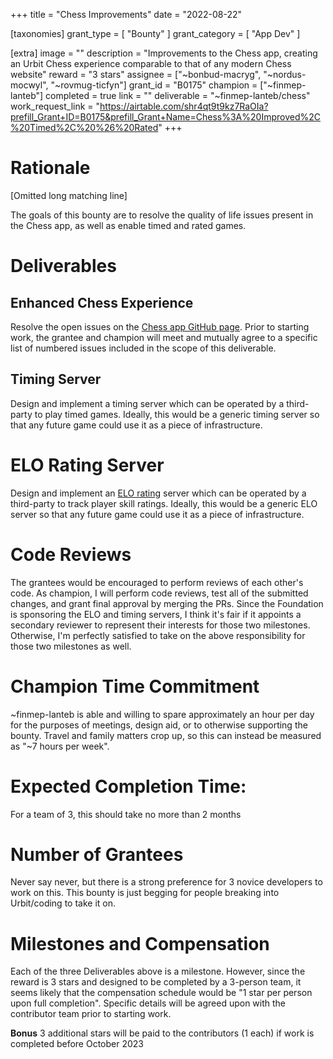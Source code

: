 +++
title = "Chess Improvements"
date = "2022-08-22"

[taxonomies]
grant_type = [ "Bounty" ]
grant_category = [ "App Dev" ]

[extra]
image = ""
description = "Improvements to the Chess app, creating an Urbit Chess experience comparable to that of any modern Chess website"
reward = "3 stars"
assignee = ["~bonbud-macryg", "~nordus-mocwyl", "~rovmug-ticfyn"]
grant_id = "B0175"
champion = ["~finmep-lanteb"]
completed = true
link = ""
deliverable = "~finmep-lanteb/chess"
work_request_link = "https://airtable.com/shr4qt9t9kz7RaOIa?prefill_Grant+ID=B0175&prefill_Grant+Name=Chess%3A%20Improved%2C%20Timed%2C%20%26%20Rated"
+++

# Rationale
[Omitted long matching line]

The goals of this bounty are to resolve the quality of life issues present in the Chess app, as well as enable timed and rated games.

# Deliverables
## Enhanced Chess Experience
Resolve the open issues on the [Chess app GitHub page](https://github.com/ashelkovnykov/urbit-chess/issues). Prior to starting work, the grantee and champion will meet and mutually agree to a specific list of numbered issues included in the scope of this deliverable.

## Timing Server
Design and implement a timing server which can be operated by a third-party to play timed games. Ideally, this would be a generic timing server so that any future game could use it as a piece of infrastructure.

# ELO Rating Server
Design and implement an [ELO rating](https://en.wikipedia.org/wiki/Elo_rating_system) server which can be operated by a third-party to track player skill ratings. Ideally, this would be a generic ELO server so that any future game could use it as a piece of infrastructure.

# Code Reviews
The grantees would be encouraged to perform reviews of each other's code. As champion, I will perform code reviews, test all of the submitted changes, and grant final approval by merging the PRs. Since the Foundation is sponsoring the ELO and timing servers, I think it's fair if it appoints a secondary reviewer to represent their interests for those two milestones. Otherwise, I'm perfectly satisfied to take on the above responsibility for those two milestones as well.

# Champion Time Commitment
~finmep-lanteb is able and willing to spare approximately an hour per day for the purposes of meetings, design aid, or to otherwise supporting the bounty. Travel and family matters crop up, so this can instead be measured as "~7 hours per week".

# Expected Completion Time:
For a team of 3, this should take no more than 2 months

# Number of Grantees
Never say never, but there is a strong preference for 3 novice developers to work on this. This bounty is just begging for people breaking into Urbit/coding to take it on.

# Milestones and Compensation
Each of the three Deliverables above is a milestone. However, since the reward is 3 stars and designed to be completed by a 3-person team, it seems likely that the compensation schedule would be "1 star per person upon full completion". Specific details will be agreed upon with the contributor team prior to starting work.

**Bonus** 3 additional stars will be paid to the contributors (1 each) if work is completed before October 2023


